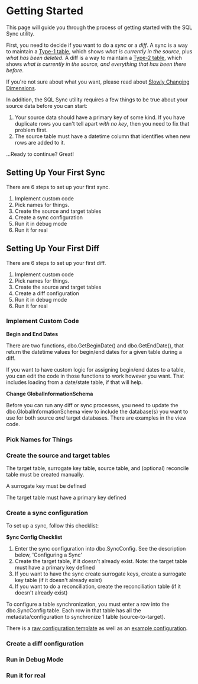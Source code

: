 # Getting Started

This page will guide you through the process of getting started with the SQL Sync utility. 

First, you need to decide if you want to do a *sync* or a *diff*. A sync is a way to maintain a [Type-1 table](https://en.wikipedia.org/wiki/Slowly_changing_dimension#Type_1:_overwrite), which shows *what is currently in the source*, plus *what has been deleted*. A diff is a way to maintain a [Type-2 table](https://en.wikipedia.org/wiki/Slowly_changing_dimension#Type_2:_add_new_row), which shows *what is currently in the source, and everything that has been there before*. 

If you're not sure about what you want, please read about [Slowly Changing Dimensions](https://en.wikipedia.org/wiki/Slowly_changing_dimension).


In addition, the SQL Sync utility requires a few things to be true about your source data before you can start:

1. Your source data should have a primary key of some kind. If you have duplicate rows you can't tell apart *with no key*, then you need to fix that problem first. 
2. The source table must have a datetime column that identifies when new rows are added to it.

...Ready to continue? Great!



## Setting Up Your First Sync

There are 6 steps to set up your first sync.

1. Implement custom code
2. Pick names for things.
3. Create the source and target tables
4. Create a sync configuration
5. Run it in debug mode
6. Run it for real


## Setting Up Your First Diff

There are 6 steps to set up your first diff.

1. Implement custom code
2. Pick names for things.
3. Create the source and target tables
4. Create a diff configuration
5. Run it in debug mode
6. Run it for real



### Implement Custom Code

**Begin and End Dates**

There are two functions, dbo.GetBeginDate() and dbo.GetEndDate(), that return the datetime values for begin/end dates for a given table during a diff.

If you want to have custom logic for assigning begin/end dates to a table, you can edit the code in those functions to work however you want. That includes loading from a date/state table, if that will help.

**Change GlobalInformationSchema**

Before you can run any diff or sync processes, you need to update the dbo.GlobalInformationSchema view to include the database(s) you want to use for both source *and* target databases. There are examples in the view code.


### Pick Names for Things


### Create the source and target tables

The target table, surrogate key table, source table, and (optional) reconcile table must be created manually.

A surrogate key must be defined

The target table must have a primary key defined

### Create a sync configuration

To set up a sync, follow this checklist:

**Sync Config Checklist**

1. Enter the sync configuration into dbo.SyncConfig. See the description below, 'Configuring a Sync'
2. Create the target table, if it doesn't already exist. Note: the target table must have a primary key defined
3. If you want to have the sync create surrogate keys, create a surrogate key table (if it doesn't already exist)
4. If you want to do a reconciliation, create the reconciliation table (if it doesn't already exist)

To configure a table synchronization, you must enter a row into the dbo.SyncConfig table. Each row in that table has all the metadata/configuration to synchronize 1 table (source-to-target).

There is a [raw configuration template](/docs/config-template.sql) as well as an [example configuration](/docs/sample-config-type-1.sql).



### Create a diff configuration


### Run in Debug Mode


### Run it for real
